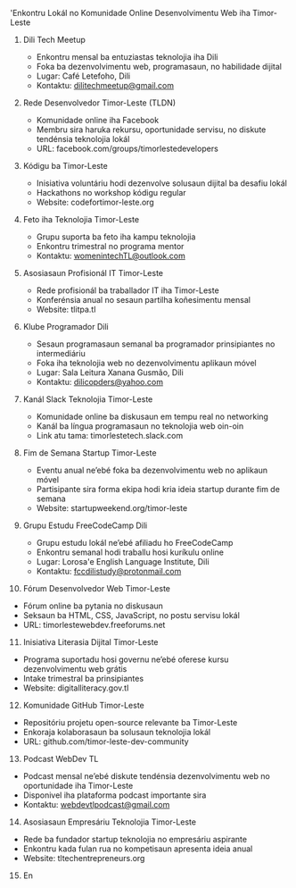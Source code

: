 'Enkontru Lokál no Komunidade Online Desenvolvimentu Web iha Timor-Leste

1. Dili Tech Meetup
   - Enkontru mensal ba entuziastas teknolojia iha Dili
   - Foka ba dezenvolvimentu web, programasaun, no habilidade dijital
   - Lugar: Café Letefoho, Dili
   - Kontaktu: dilitechmeetup@gmail.com

2. Rede Desenvolvedor Timor-Leste (TLDN)
   - Komunidade online iha Facebook
   - Membru sira haruka rekursu, oportunidade servisu, no diskute tendénsia teknolojia lokál
   - URL: facebook.com/groups/timorlestedevelopers

3. Kódigu ba Timor-Leste
   - Inisiativa voluntáriu hodi dezenvolve solusaun dijital ba desafiu lokál
   - Hackathons no workshop kódigu regular
   - Website: codefortimor-leste.org

4. Feto iha Teknolojia Timor-Leste
   - Grupu suporta ba feto iha kampu teknolojia
   - Enkontru trimestral no programa mentor
   - Kontaktu: womenintechTL@outlook.com

5. Asosiasaun Profisionál IT Timor-Leste
   - Rede profisionál ba traballador IT iha Timor-Leste
   - Konferénsia anual no sesaun partilha koñesimentu mensal
   - Website: tlitpa.tl

6. Klube Programador Dili
   - Sesaun programasaun semanal ba programador prinsipiantes no intermediáriu
   - Foka iha teknolojia web no dezenvolvimentu aplikaun móvel
   - Lugar: Sala Leitura Xanana Gusmão, Dili
   - Kontaktu: dilicopders@yahoo.com

7. Kanál Slack Teknolojia Timor-Leste
   - Komunidade online ba diskusaun em tempu real no networking
   - Kanál ba língua programasaun no teknolojia web oin-oin
   - Link atu tama: timorlestetech.slack.com

8. Fim de Semana Startup Timor-Leste
   - Eventu anual ne’ebé foka ba dezenvolvimentu web no aplikaun móvel
   - Partisipante sira forma ekipa hodi kria ideia startup durante fim de semana
   - Website: startupweekend.org/timor-leste

9. Grupu Estudu FreeCodeCamp Dili
   - Grupu estudu lokál ne’ebé afiliadu ho FreeCodeCamp
   - Enkontru semanal hodi traballu hosi kuríkulu online
   - Lugar: Lorosa'e English Language Institute, Dili
   - Kontaktu: fccdilistudy@protonmail.com

10. Fórum Desenvolvedor Web Timor-Leste
   - Fórum online ba pytania no diskusaun
   - Seksaun ba HTML, CSS, JavaScript, no postu servisu lokál
   - URL: timorlestewebdev.freeforums.net

11. Inisiativa Literasia Dijital Timor-Leste
   - Programa suportadu hosi governu ne’ebé oferese kursu dezenvolvimentu web grátis
   - Intake trimestral ba prinsipiantes
   - Website: digitalliteracy.gov.tl

12. Komunidade GitHub Timor-Leste
   - Repositóriu projetu open-source relevante ba Timor-Leste
   - Enkoraja kolaborasaun ba solusaun teknolojia lokál
   - URL: github.com/timor-leste-dev-community

13. Podcast WebDev TL
   - Podcast mensal ne’ebé diskute tendénsia dezenvolvimentu web no oportunidade iha Timor-Leste
   - Disponivel iha plataforma podcast importante sira
   - Kontaktu: webdevtlpodcast@gmail.com

14. Asosiasaun Empresáriu Teknolojia Timor-Leste
   - Rede ba fundador startup teknolojia no empresáriu aspirante
   - Enkontru kada fulan rua no kompetisaun apresenta ideia anual
   - Website: tltechentrepreneurs.org

15. En